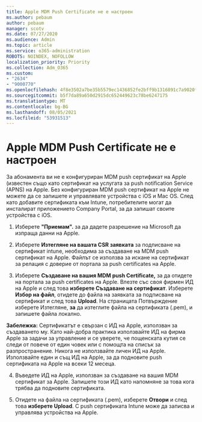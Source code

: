 ```yaml
---
title: Apple MDM Push Certificate не е настроен
ms.author: pebaum
author: pebaum
manager: scotv
ms.date: 07/27/2020
ms.audience: Admin
ms.topic: article
ms.service: o365-administration
ROBOTS: NOINDEX, NOFOLLOW
localization_priority: Priority
ms.collection: Adm_O365
ms.custom:
- "2634"
- "9000770"
ms.openlocfilehash: 4f8e3502a7be35b5579ec1436852fe2bff9b1316891c7a9020f6f5f4767b3d88
ms.sourcegitcommit: b5f7da89a650d2915dc652449623c78be6247175
ms.translationtype: MT
ms.contentlocale: bg-BG
ms.lasthandoff: 08/05/2021
ms.locfileid: "53931513"
---
```

# <a name="apple-mdm-push-certificate-has-not-been-set-up"></a>Apple MDM Push Certificate не е настроен

За абонамента ви не е конфигуриран MDM push сертификат на Apple (известен също като сертификат на услугата за push notification Service (APNS) на Apple. Без конфигуриран MDM push сертификат на Apple не можете да се запишете и управлявате устройства с iOS и Mac OS. След като добавите сертификата към Intune, потребителите могат да инсталират приложението Company Portal, за да запишат своите устройства с iOS.

1. Изберете **"Приемам".** за да дадете разрешение на Microsoft да изпраща данни на Apple.

2. Изберете **Изтегляне на вашата CSR заявката** за подписване на сертификат intune, необходима за създаване на MDM push сертификат на Apple. Файлът се използва за искане на сертификат за релация с доверие от портала за push certificates на Apple.

3. Изберете **Създаване на вашия MDM push Certificate,** за да отидете на портала за push certificates на Apple. Влезте със своя фирмен ИД на Apple и след това **изберете Създаване на сертификат**. Изберете **Избор на файл**, отидете до файла на заявката за подписване на сертификат и след това **Upload**. На страницата Потвърждение изберете Изтегляне, **за** да изтеглите файла на сертификата (.pem), и запишете файла локално.
 
**Забележка:** Сертификатът е свързан с ИД на Apple, използван за създаването му. Като най-добра практика използвайте ИД на фирма Apple за задачи за управление и се уверете, че пощенската кутия се следи от повече от един човек или с помощта на списък за разпространение. Никога не използвайте личен ИД на Apple. Използвайте един и същ ИД на Apple, за да подновите push сертификата на Apple на всеки 12 месеца.
 
4. Въведете ИД на Apple, използван за създаване на вашия MDM сертификат за Apple. Запишете този ИД като напомняне за това кога трябва да подновите сертификата.

5. Отидете на файла на сертификата (.pem), изберете **Отвори** и след това **изберете Upload**. С push сертификата Intune може да записва и управлява устройства на Apple.